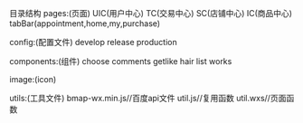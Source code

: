 目录结构
pages:(页面)
      UIC(用户中心) 
      TC(交易中心) 
      SC(店铺中心) 
      IC(商品中心) 
      tabBar(appointment,home,my,purchase)


config:(配置文件)
      develop
      release
      production


components:(组件)
      choose
      comments
      getlike
      hair
      list
      works


image:(icon)



utils:(工具文件)
      bmap-wx.min.js//百度api文件
      util.js//复用函数
      util.wxs//页面函数
